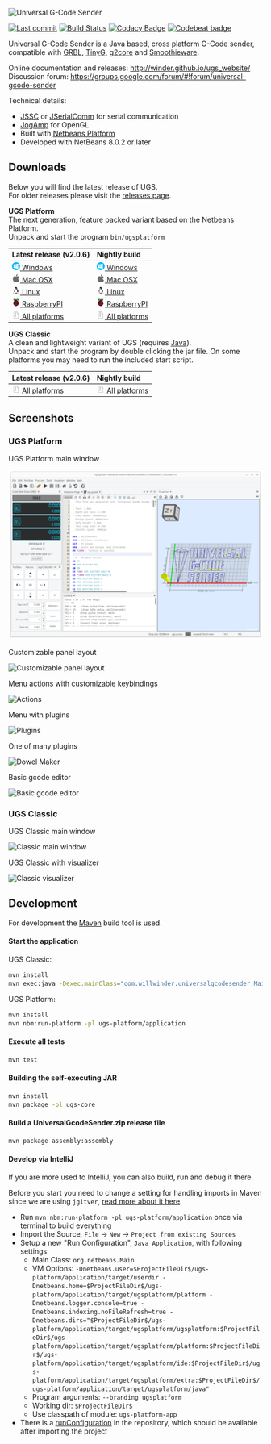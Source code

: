 ![Universal G-Code Sender](https://raw.githubusercontent.com/winder/Universal-G-Code-Sender/master/ugs-platform/branding/src/main/nbm-branding/core/core.jar/org/netbeans/core/startup/splash.gif "UGS Splash Image")

[![Last commit](https://img.shields.io/github/last-commit/winder/Universal-G-Code-Sender.svg?maxAge=1800)](https://github.com/winder/Universal-G-Code-Sender/commits/master)
[![Build Status](https://travis-ci.org/winder/Universal-G-Code-Sender.svg?branch=master)](https://travis-ci.org/winder/Universal-G-Code-Sender)
[![Codacy Badge](https://api.codacy.com/project/badge/Grade/2941c34531f749a2b7fbcd1737f71000)](https://www.codacy.com/app/winder/Universal-G-Code-Sender?utm_source=github.com&amp;utm_medium=referral&amp;utm_content=winder/Universal-G-Code-Sender&amp;utm_campaign=Badge_Grade)
[![Codebeat badge](https://codebeat.co/badges/48cc1265-2f6b-4163-8a8a-964acc073100)](https://codebeat.co/projects/github-com-winder-universal-g-code-sender-master)

Universal G-Code Sender is a Java based, cross platform G-Code sender, compatible with [GRBL](https://github.com/gnea/grbl/), [TinyG](https://github.com/synthetos/TinyG), [g2core](https://github.com/synthetos/g2) and [Smoothieware](http://smoothieware.org/).

Online documentation and releases: http://winder.github.io/ugs_website/<br/>
Discussion forum: https://groups.google.com/forum/#!forum/universal-gcode-sender

Technical details:

* [JSSC](https://github.com/scream3r/java-simple-serial-connector) or [JSerialComm](https://github.com/Fazecast/jSerialComm) for serial communication
* [JogAmp](https://jogamp.org/) for OpenGL
* Built with [Netbeans Platform](https://netbeans.org/features/platform/)
* Developed with NetBeans 8.0.2 or later

## Downloads
Below you will find the latest release of UGS.<br/> For older releases please visit the [releases page](https://github.com/winder/Universal-G-Code-Sender/releases).

**UGS Platform**<br>
The next generation, feature packed variant based on the Netbeans Platform.<br>
Unpack and start the program ```bin/ugsplatform```

| Latest release (v2.0.6) | Nightly build  |
|:---------------|:--------------|
| [![Windows](pictures/os_windows.png) Windows](https://ugs.jfrog.io/ugs/UGS/v2.0.6/ugs-platform-app-win.zip)           | [![Windows](pictures/os_windows.png) Windows](https://ugs.jfrog.io/ugs/UGS/nightly/ugs-platform-app-win.zip)  |
| [![Mac OSX](pictures/os_mac.png) Mac OSX](https://ugs.jfrog.io/ugs/UGS/v2.0.6/ugs-platform-app-ios.dmg)               | [![Mac OSX](pictures/os_mac.png) Mac OSX](https://ugs.jfrog.io/ugs/UGS/nightly/ugs-platform-app-ios.dmg) |
| [![Linux x64](pictures/os_linux.png) Linux](https://ugs.jfrog.io/ugs/UGS/v2.0.6/ugs-platform-app-linux.tar.gz)        | [![Linux x64](pictures/os_linux.png) Linux](https://ugs.jfrog.io/ugs/UGS/nightly/ugs-platform-app-linux.tar.gz) |
| [![Linux ARM](pictures/os_linux_arm.png) RaspberryPI](https://ugs.jfrog.io/ugs/UGS/v2.0.6/ugs-platform-app-pi.tar.gz) | [![Linux ARM](pictures/os_linux_arm.png) RaspberryPI](https://ugs.jfrog.io/ugs/UGS/nightly/ugs-platform-app-pi.tar.gz) |
| [![Zip](pictures/zip.png) All platforms](https://ugs.jfrog.io/ugs/UGS/v2.0.6/ugs-platform-app.zip)                    | [![Zip](pictures/zip.png) All platforms](https://ugs.jfrog.io/ugs/UGS/nightly/ugs-platform-app.zip) |

**UGS Classic**<br>
A clean and lightweight variant of UGS (requires [Java](https://java.com/en/download/manual.jsp)). <br>
Unpack and start the program by double clicking the jar file. On some platforms you may need to run the included start script. <br>

| Latest release (v2.0.6) | Nightly build  |
|:---------------|:--------------|
| [![Zip](pictures/zip.png) All platforms](https://ugs.jfrog.io/ugs/UGS/v.2.0.6/UniversalGcodeSender.zip) | [![Zip](pictures/zip.png) All platforms](http://bit.ly/2HhJIir) |


## Screenshots

### UGS Platform

UGS Platform main window

![UGS Platform](https://github.com/winder/Universal-G-Code-Sender/raw/master/pictures/2.0_platform_ugs_platform.png "UGS Platform")

Customizable panel layout

![Customizable panel layout](https://github.com/winder/Universal-G-Code-Sender/raw/master/pictures/2.0_platform_customizable_panels.png "Customizable panel layout")

Menu actions with customizable keybindings

![Actions](https://github.com/winder/Universal-G-Code-Sender/raw/master/pictures/2.0_platform_actions_menu.png "Actions")

Menu with plugins

![Plugins](https://github.com/winder/Universal-G-Code-Sender/raw/master/pictures/2.0_platform_plugins_menu.png "Plugins")

One of many plugins

![Dowel Maker](https://github.com/winder/Universal-G-Code-Sender/raw/master/pictures/2.0_platform_dowel_maker_plugin.png "Dowel maker plugin")

Basic gcode editor

![Basic gcode editor](https://github.com/winder/Universal-G-Code-Sender/raw/master/pictures/2.0_platform_editor.png "Basic gcode editor")

### UGS Classic

UGS Classic main window

![Classic main window](https://winder.github.io/ugs_website/img/screenshots/finished.png)

UGS Classic with visualizer

![Classic visualizer](https://winder.github.io/ugs_website/img/screenshots/visualizer.png)

## Development

For development the [Maven](http://maven.apache.org) build tool is used.

#### Start the application

UGS Classic: 
```bash
mvn install
mvn exec:java -Dexec.mainClass="com.willwinder.universalgcodesender.MainWindow" -pl ugs-core
```

UGS Platform: 
```bash
mvn install
mvn nbm:run-platform -pl ugs-platform/application
```


#### Execute all tests

```bash
mvn test
```


#### Building the self-executing JAR

```bash
mvn install
mvn package -pl ugs-core
```


#### Build a UniversalGcodeSender.zip release file

```bash
mvn package assembly:assembly
```

#### Develop via IntelliJ

If you are more used to IntelliJ, you can also build, run and debug it there. 

Before you start you need to change a setting for handling imports in Maven since we are using `jgitver`, [read more about it here](https://github.com/jgitver/jgitver-maven-plugin/wiki/Intellij-IDEA-configuration).

- Run  `mvn nbm:run-platform -pl ugs-platform/application` once via terminal to build everything
- Import the Source, `File` -> `New` -> `Project from existing Sources`
- Setup a new "Run Configuration", `Java Application`, with following settings:
  - Main Class: `org.netbeans.Main`
  - VM Options: `-Dnetbeans.user=$ProjectFileDir$/ugs-platform/application/target/userdir -Dnetbeans.home=$ProjectFileDir$/ugs-platform/application/target/ugsplatform/platform -Dnetbeans.logger.console=true -Dnetbeans.indexing.noFileRefresh=true -Dnetbeans.dirs="$ProjectFileDir$/ugs-platform/application/target/ugsplatform/ugsplatform:$ProjectFileDir$/ugs-platform/application/target/ugsplatform/platform:$ProjectFileDir$/ugs-platform/application/target/ugsplatform/ide:$ProjectFileDir$/ugs-platform/application/target/ugsplatform/extra:$ProjectFileDir$/ugs-platform/application/target/ugsplatform/java"`
  - Program arguments: `--branding ugsplatform`
  - Working dir: `$ProjectFileDir$`
  - Use classpath of module: `ugs-platform-app` 
- There is a [runConfiguration](.idea/runConfigurations/UGS_Platform.xml) in the repository, which should be available after importing the project
